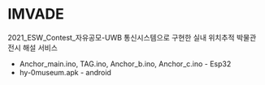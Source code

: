 # IMVADE
2021_ESW_Contest_자유공모-UWB 통신시스템으로 구현한 실내 위치추적 박물관 전시 해설 서비스

* Anchor_main.ino, TAG.ino, Anchor_b.ino, Anchor_c.ino - Esp32
* hy-0museum.apk                                       - android
